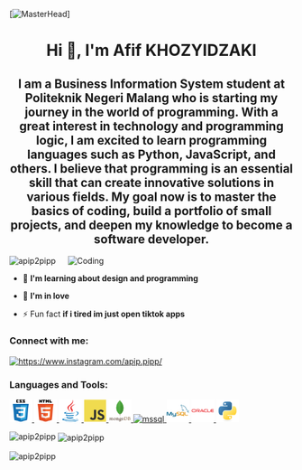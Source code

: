 [![MasterHead](https://giphy.com/embed/iIqmM5tTjmpOB9mpbn)]
<h1 align="center">Hi 👋, I'm Afif KHOZYIDZAKI</h1>
<h2 align="center">I am a Business Information System student at Politeknik Negeri Malang who is starting my journey in the world of programming. With a great interest in technology and programming logic, I am excited to learn programming languages such as Python, JavaScript, and others. I believe that programming is an essential skill that can create innovative solutions in various fields. My goal now is to master the basics of coding, build a portfolio of small projects, and deepen my knowledge to become a software developer.</h2>
<img align="right" alt="Coding" width="400" src="https://giphy.com/embed/QDjpIL6oNCVZ4qzGs7">



<p align="left"> <img src="https://komarev.com/ghpvc/?username=apip2pipp&label=Profile%20views&color=0e75b6&style=flat" alt="apip2pipp" /> </p>

- 🔭 **I'm learning about design and programming**

- 👯 **I'm in love**

- ⚡ Fun fact **if i tired im just open tiktok apps**

<h3 align="left">Connect with me:</h3>
<p align="left">
<a href="https://instagram.com/https://www.instagram.com/apip.pipp/" target="blank"><img align="center" src="https://raw.githubusercontent.com/rahuldkjain/github-profile-readme-generator/master/src/images/icons/Social/instagram.svg" alt="https://www.instagram.com/apip.pipp/" height="30" width="40" /></a>
</p>

<h3 align="left">Languages and Tools:</h3>
<p align="left"> <a href="https://www.w3schools.com/css/" target="_blank" rel="noreferrer"> <img src="https://raw.githubusercontent.com/devicons/devicon/master/icons/css3/css3-original-wordmark.svg" alt="css3" width="40" height="40"/> </a> <a href="https://www.w3.org/html/" target="_blank" rel="noreferrer"> <img src="https://raw.githubusercontent.com/devicons/devicon/master/icons/html5/html5-original-wordmark.svg" alt="html5" width="40" height="40"/> </a> <a href="https://www.java.com" target="_blank" rel="noreferrer"> <img src="https://raw.githubusercontent.com/devicons/devicon/master/icons/java/java-original.svg" alt="java" width="40" height="40"/> </a> <a href="https://developer.mozilla.org/en-US/docs/Web/JavaScript" target="_blank" rel="noreferrer"> <img src="https://raw.githubusercontent.com/devicons/devicon/master/icons/javascript/javascript-original.svg" alt="javascript" width="40" height="40"/> </a> <a href="https://www.mongodb.com/" target="_blank" rel="noreferrer"> <img src="https://raw.githubusercontent.com/devicons/devicon/master/icons/mongodb/mongodb-original-wordmark.svg" alt="mongodb" width="40" height="40"/> </a> <a href="https://www.microsoft.com/en-us/sql-server" target="_blank" rel="noreferrer"> <img src="https://www.svgrepo.com/show/303229/microsoft-sql-server-logo.svg" alt="mssql" width="40" height="40"/> </a> <a href="https://www.mysql.com/" target="_blank" rel="noreferrer"> <img src="https://raw.githubusercontent.com/devicons/devicon/master/icons/mysql/mysql-original-wordmark.svg" alt="mysql" width="40" height="40"/> </a> <a href="https://www.oracle.com/" target="_blank" rel="noreferrer"> <img src="https://raw.githubusercontent.com/devicons/devicon/master/icons/oracle/oracle-original.svg" alt="oracle" width="40" height="40"/> </a> <a href="https://www.python.org" target="_blank" rel="noreferrer"> <img src="https://raw.githubusercontent.com/devicons/devicon/master/icons/python/python-original.svg" alt="python" width="40" height="40"/> </a> </p>

<p><img align="left" src="https://github-readme-stats.vercel.app/api/top-langs?username=apip2pipp&show_icons=true&locale=en&layout=compact" alt="apip2pipp" /></p>

<p>&nbsp;<img align="center" src="https://github-readme-stats.vercel.app/api?username=apip2pipp&show_icons=true&locale=en" alt="apip2pipp" /></p>

<p><img align="center" src="https://github-readme-streak-stats.herokuapp.com/?user=apip2pipp&" alt="apip2pipp" /></p>
